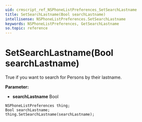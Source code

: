 ```yaml
---
uid: crmscript_ref_NSPhoneListPreferences_SetSearchLastname
title: SetSearchLastname(Bool searchLastname)
intellisense: NSPhoneListPreferences.SetSearchLastname
keywords: NSPhoneListPreferences, GetSearchLastname
so.topic: reference
---
```


# SetSearchLastname(Bool searchLastname)

True if you want to search for Persons by their lastname.

**Parameter:** 
 - **searchLastname** Bool

```crmscript
NSPhoneListPreferences thing;
Bool searchLastname;
thing.SetSearchLastname(searchLastname);
```

